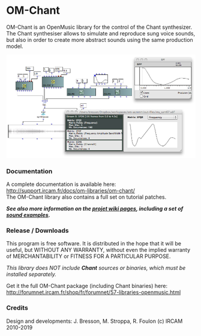 # OM-Chant

OM-Chant is an OpenMusic library for the control of the Chant synthesizer. The Chant synthesiser allows to simulate and reproduce sung voice sounds, but also in order to create more abstract sounds using the same production model.

<img src="docs/images/om-chant.png">

### Documentation

A complete documentation is available here: http://support.ircam.fr/docs/om-libraries/om-chant/   
The OM-Chant library also contains a full set on tutorial patches.

***See also more information on the [projet wiki pages](https://github.com/openmusic-project/OM-Chant/wiki/OM-Chant-project/), including a set of [sound examples](https://github.com/openmusic-project/OM-Chant/wiki/Examples).***


### Release / Downloads

This program is free software. It is distributed in the hope that it will be useful, but WITHOUT ANY WARRANTY, without even the implied warranty of MERCHANTABILITY or FITNESS FOR A PARTICULAR PURPOSE. 

_This library does NOT include **Chant** sources or binaries, which must be installed separately._

Get it the full OM-Chant package (including Chant binaries) here: http://forumnet.ircam.fr/shop/fr/forumnet/57-libraries-openmusic.html

### Credits

Design and developments: J. Bresson, M. Stroppa, R. Foulon (c) IRCAM 2010-2019
